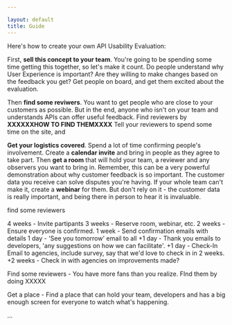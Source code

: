 ```yaml
---

layout: default
title: Guide
---
```


Here's how to create your own API Usability Evaluation:


First, **sell this concept to your team**. You're going to be spending some time getting this together, so let's make it count. Do people understand why User Experience is important? Are they willing to make changes based on the feedback you get? Get people on board, and get them excited about the evaluation.

Then **find some reviwers**. You want to get people who are close to your customers as possible. But in the end, anyone who isn't on your team and understands APIs can offer useful feedback. Find reviewers by **XXXXXXHOW TO FIND THEMXXXX** Tell your reviewers to spend some time on the site, and 

**Get your logistics covered**. Spend a lot of time confirming people's involvement. Create a **calendar invite** and bring in people as they agree to take part. Then **get a room** that will hold your team, a reviewer and any observers you want to bring in. Remember, this can be a very powerful demonstration about why customer feedback is so important. The customer data you receive can solve disputes you're having. If your whole team can't make it, create a **webinar** for them. But don't rely on it - the customer data is really important, and being there in person to hear it is invaluable.



find some reviewers

4 weeks - Invite partipants
3 weeks - Reserve room, webinar, etc.
2 weeks - Ensure everyone is confirmed.
1 week - Send confirmation emails with details
1 day - 'See you tomorrow' email to all
+1 day - Thank you emails to developers, 'any suggestions on how we can facilitate'.
+1 day - Check-In Email to agencies, include survey, say that we'd love to check in in 2 weeks.
+2 weeks - Check in with agencies on improvements made?



Find some reviewers - You have more fans than you realize. FInd them by doing XXXXX

Get a place - Find a place that can hold your team, developers and has a big enough screen for everyone to watch what's happening.




...

